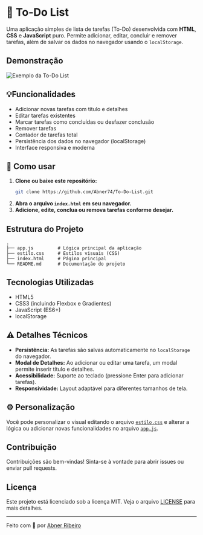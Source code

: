 # 📖 To-Do List

Uma aplicação simples de lista de tarefas (To-Do) desenvolvida com **HTML**, **CSS** e **JavaScript** puro. Permite adicionar, editar, concluir e remover tarefas, além de salvar os dados no navegador usando o `localStorage`.

## Demonstração

![Exemplo da To-Do List](https://user-images.githubusercontent.com/placeholder/todo-demo.gif)

## 💡Funcionalidades

- Adicionar novas tarefas com título e detalhes
- Editar tarefas existentes
- Marcar tarefas como concluídas ou desfazer conclusão
- Remover tarefas
- Contador de tarefas total
- Persistência dos dados no navegador (localStorage)
- Interface responsiva e moderna

## 📒 Como usar

1. **Clone ou baixe este repositório:**
   ```sh
   git clone https://github.com/Abner74/To-Do-List.git
   ```
2. **Abra o arquivo `index.html` em seu navegador.**
3. **Adicione, edite, conclua ou remova tarefas conforme desejar.**

## Estrutura do Projeto

```
.
├── app.js         # Lógica principal da aplicação
├── estilo.css     # Estilos visuais (CSS)
├── index.html     # Página principal
└── README.md      # Documentação do projeto
```

## Tecnologias Utilizadas

- HTML5
- CSS3 (incluindo Flexbox e Gradientes)
- JavaScript (ES6+)
- localStorage

## ⚠️ Detalhes Técnicos

- **Persistência:** As tarefas são salvas automaticamente no `localStorage` do navegador.
- **Modal de Detalhes:** Ao adicionar ou editar uma tarefa, um modal permite inserir título e detalhes.
- **Acessibilidade:** Suporte ao teclado (pressione Enter para adicionar tarefas).
- **Responsividade:** Layout adaptável para diferentes tamanhos de tela.

## ⚙️ Personalização

Você pode personalizar o visual editando o arquivo [`estilo.css`](estilo.css) e alterar a lógica ou adicionar novas funcionalidades no arquivo [`app.js`](app.js).

## Contribuição

Contribuições são bem-vindas! Sinta-se à vontade para abrir issues ou enviar pull requests.

## Licença

Este projeto está licenciado sob a licença MIT. Veja o arquivo [LICENSE](LICENSE) para mais detalhes.

---

Feito com 💙 por [Abner Ribeiro](https://github.com/Abner74)
